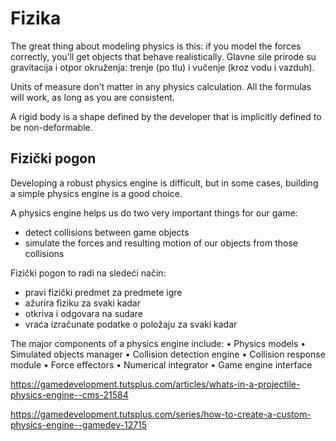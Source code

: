 # Fizika

The great thing about modeling physics is this: if you model the forces correctly, you’ll get objects that behave realistically. Glavne sile prirode su gravitacija i otpor okruženja: trenje (po tlu) i vučenje (kroz vodu i vazduh).

Units of measure don’t matter in any physics calculation. All the formulas will work, as long as you are consistent.

A rigid body is a shape defined by the developer that is implicitly defined to be non-deformable.

## Fizički pogon

Developing a robust physics engine is difficult, but in some cases, building a simple physics engine is a good choice.

A physics engine helps us do two very important things for our game:
* detect collisions between game objects
* simulate the forces and resulting motion of our objects from those collisions

Fizički pogon to radi na sledeći način:
* pravi fizički predmet za predmete igre
* ažurira fiziku za svaki kadar
* otkriva i odgovara na sudare
* vraća izračunate podatke o položaju za svaki kadar

The major components of a physics engine include:
• Physics models
• Simulated objects manager
• Collision detection engine
• Collision response module
• Force effectors
• Numerical integrator
• Game engine interface

https://gamedevelopment.tutsplus.com/articles/whats-in-a-projectile-physics-engine--cms-21584

https://gamedevelopment.tutsplus.com/series/how-to-create-a-custom-physics-engine--gamedev-12715
